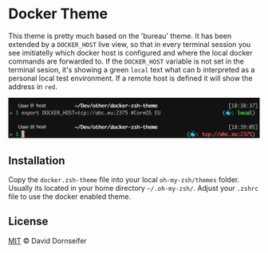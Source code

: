 # Docker Theme 

This theme is pretty much based on the 'bureau' theme. It has been extended by a `DOCKER_HOST` live view,
so that in every terminal session you see imitiatelly which docker host is configured and where the local 
docker commands are forwarded to. 
If the `DOCKER_HOST` variable is not set in the terminal sesion, it's showing a green `local` text what can b
interpreted as a personal local test environment. If a remote host is defined it will show the address in `red`.

![](sample.png)



## Installation
Copy the `docker.zsh-theme` file into your local `oh-my-zsh/themes` folder. Usually its located in your home directory `~/.oh-my-zsh/`.
Adjust your `.zshrc` file to use the docker enabled theme.

## License

[MIT](https://github.com/fdaciuk/licenses/blob/master/MIT-LICENSE.md) &copy; David Dornseifer 

